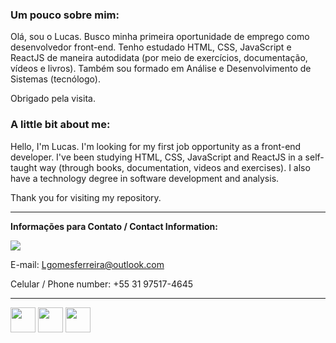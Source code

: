### Um pouco sobre mim:

Olá, sou o Lucas. Busco minha primeira oportunidade de emprego como desenvolvedor front-end. Tenho estudado HTML, CSS, JavaScript e ReactJS de maneira autodidata (por meio de exercícios, documentação, vídeos e livros). Também sou formado em Análise e Desenvolvimento de Sistemas (tecnólogo). 

Obrigado pela visita.

### A little bit about me:

Hello, I'm Lucas. I'm looking for my first job opportunity as a front-end developer. I've been studying HTML, CSS, JavaScript and ReactJS in a self-taught way (through books, documentation, videos and exercises). I also have a technology degree in software development and analysis.

Thank you for visiting my repository. 

---

<strong>Informações para Contato / Contact Information:</strong>

<a href="https://www.linkedin.com/in/lucasgomesit/"><img src="https://img.shields.io/badge/LinkedIn-0077B5?style=for-the-badge&logo=linkedin&logoColor=white"></img></a> 

E-mail: Lgomesferreira@outlook.com 

Celular / Phone number: +55 31 97517-4645

---

<img src="https://cdn.jsdelivr.net/gh/devicons/devicon/icons/html5/html5-plain-wordmark.svg" height="40px" width="40px"></img>
<img src="https://cdn.jsdelivr.net/gh/devicons/devicon/icons/css3/css3-plain-wordmark.svg" height="40px" width="40px" />
<img src="https://cdn.jsdelivr.net/gh/devicons/devicon/icons/javascript/javascript-original.svg" height="40px" width="40px" />

<!--
**lucasgomesit/lucasgomesit** is a ✨ _special_ ✨ repository because its `README.md` (this file) appears on your GitHub profile.

Here are some ideas to get you started:

- 🔭 I’m currently working on ...
- 🌱 I’m currently learning ...
- 👯 I’m looking to collaborate on ...
- 🤔 I’m looking for help with ...
- 💬 Ask me about ...
- 📫 How to reach me: ...
- 😄 Pronouns: ...
- ⚡ Fun fact: ...
-->







